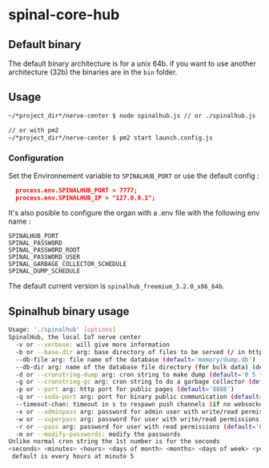 # spinal-core-hub

## Default binary

The default binary architecture is for a unix 64b.
if you want to use another architecture (32b) the binaries are in the `bin` folder.

## Usage

```sh
~/*project_dir*/nerve-center $ node spinalhub.js // or ./spinalhub.js

// or with pm2
~/*project_dir*/nerve-center $ pm2 start launch.config.js
```

### Configuration

Set the Environnement variable to `SPINALHUB_PORT` or use the default config :

```json
  process.env.SPINALHUB_PORT = 7777;
  process.env.SPINALHUB_IP = "127.0.0.1";
```

It's also posible to configure the organ with a .env file with the following env name :

```
SPINALHUB_PORT
SPINAL_PASSWORD
SPINAL_PASSWORD_ROOT
SPINAL_PASSWORD_USER
SPINAL_GARBAGE_COLLECTOR_SCHEDULE
SPINAL_DUMP_SCHEDULE
```

The default current version is `spinalhub_freemium_3.2.0_x86_64b`.

## Spinalhub binary usage

```sh
Usage: './spinalhub' [options]
SpinalHub, the local IoT nerve center
  -v or --verbose: will give more information
  -b or --base-dir arg: base directory of files to be served (/ in http requests) (default='html')
  --db-file arg: file name of the database (default='memory/dump.db')
  --db-dir arg: name of the database file directory (for bulk data) (default='memory/data.db')
  -d or --cronstring-dump arg: cron string to make dump (default='0 5 * * * *')
  -g or --cronstring-gc arg: cron string to do a garbage collector (default='0 5 * * * *')
  -p or --port arg: http port for public pages (default='8888')
  -q or --soda-port arg: port for binary public communication (default='8889')
  --timeout-chan: timeout in s to respawn push channels (if no websocket)
  -x or --adminpass arg: password for admin user with write/read permissions (default='JHGgcz45JKilmzknzelf65ddDadggftIO98P')
  -w or --superpass arg: password for user with write/read permissions (default='4YCSeYUzsDG8XSrjqXgkDPrdmJ3fQqHs')
  -r or --pass arg: password for user with read permissions (default='LQv2nm9G2rqMerk23Tav2ufeuRM2K5RG')
  -m or --modify-passwords: modify the passwords
Unlike normal cron string the 1st number is for the seconds
<seconds> <minutes> <hours> <days of month> <months> <days of week> <years>
 default is every hours at minute 5
```

